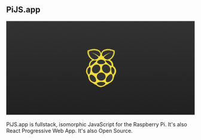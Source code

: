 ## PiJS.app

![PiJS](public/png/twitter-card.png "PiJS")

PiJS.app is fullstack, isomorphic JavaScript for the Raspberry Pi.
It's also React Progressive Web App. It's also Open Source.
